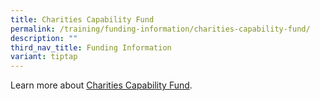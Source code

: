 ```yaml
---
title: Charities Capability Fund
permalink: /training/funding-information/charities-capability-fund/
description: ""
third_nav_title: Funding Information
variant: tiptap
---
```

<p>Learn more about <a href="https://www.charities.gov.sg/Pages/Charities-and-IPCs/Grants-and-Support-for-Charities-IPCs/Charities-Capability-Fund.aspx" rel="noopener noreferrer nofollow" target="_blank">Charities Capability Fund</a>.</p>
<p></p>